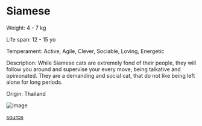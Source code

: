 # Siamese

Weight: 4 - 7 kg

Life span: 12 - 15 yo

Temperament: Active, Agile, Clever, Sociable, Loving, Energetic

Description: While Siamese cats are extremely fond of their people, they will follow you around and supervise your every move, being talkative and opinionated. They are a demanding and social cat, that do not like being left alone for long periods.

Origin: Thailand

![image](https://cdn2.thecatapi.com/images/ai6Jps4sx.jpg)

[source](https://api.thecatapi.com/v1/breeds/siam)

